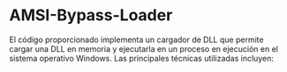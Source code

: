 # AMSI-Bypass-Loader
El código proporcionado implementa un cargador de DLL que permite cargar una DLL en memoria y ejecutarla en un proceso en ejecución en el sistema operativo Windows. Las principales técnicas utilizadas incluyen:
